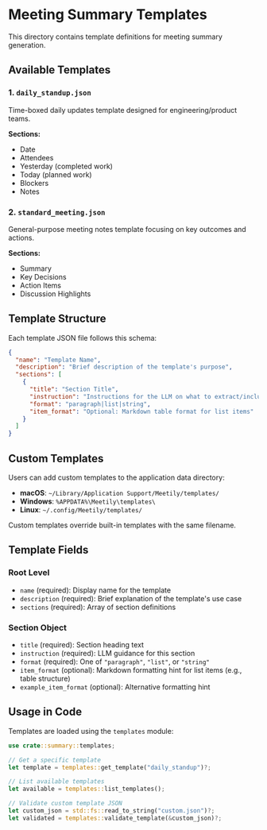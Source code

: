 # Meeting Summary Templates

This directory contains template definitions for meeting summary generation.

## Available Templates

### 1. `daily_standup.json`
Time-boxed daily updates template designed for engineering/product teams.

**Sections:**
- Date
- Attendees
- Yesterday (completed work)
- Today (planned work)
- Blockers
- Notes

### 2. `standard_meeting.json`
General-purpose meeting notes template focusing on key outcomes and actions.

**Sections:**
- Summary
- Key Decisions
- Action Items
- Discussion Highlights

## Template Structure

Each template JSON file follows this schema:

```json
{
  "name": "Template Name",
  "description": "Brief description of the template's purpose",
  "sections": [
    {
      "title": "Section Title",
      "instruction": "Instructions for the LLM on what to extract/include",
      "format": "paragraph|list|string",
      "item_format": "Optional: Markdown table format for list items"
    }
  ]
}
```

## Custom Templates

Users can add custom templates to the application data directory:

- **macOS**: `~/Library/Application Support/Meetily/templates/`
- **Windows**: `%APPDATA%\Meetily\templates\`
- **Linux**: `~/.config/Meetily/templates/`

Custom templates override built-in templates with the same filename.

## Template Fields

### Root Level
- `name` (required): Display name for the template
- `description` (required): Brief explanation of the template's use case
- `sections` (required): Array of section definitions

### Section Object
- `title` (required): Section heading text
- `instruction` (required): LLM guidance for this section
- `format` (required): One of `"paragraph"`, `"list"`, or `"string"`
- `item_format` (optional): Markdown formatting hint for list items (e.g., table structure)
- `example_item_format` (optional): Alternative formatting hint

## Usage in Code

Templates are loaded using the `templates` module:

```rust
use crate::summary::templates;

// Get a specific template
let template = templates::get_template("daily_standup")?;

// List available templates
let available = templates::list_templates();

// Validate custom template JSON
let custom_json = std::fs::read_to_string("custom.json")?;
let validated = templates::validate_template(&custom_json)?;
```
